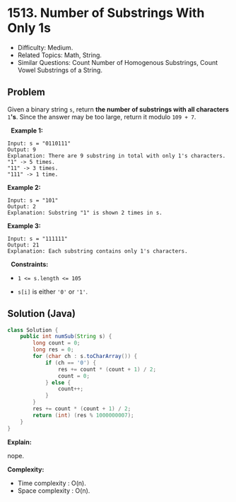 # 1513. Number of Substrings With Only 1s

- Difficulty: Medium.
- Related Topics: Math, String.
- Similar Questions: Count Number of Homogenous Substrings, Count Vowel Substrings of a String.

## Problem

Given a binary string ```s```, return **the number of substrings with all characters** ```1```**'s**. Since the answer may be too large, return it modulo ```109 + 7```.

 
**Example 1:**

```
Input: s = "0110111"
Output: 9
Explanation: There are 9 substring in total with only 1's characters.
"1" -> 5 times.
"11" -> 3 times.
"111" -> 1 time.
```

**Example 2:**

```
Input: s = "101"
Output: 2
Explanation: Substring "1" is shown 2 times in s.
```

**Example 3:**

```
Input: s = "111111"
Output: 21
Explanation: Each substring contains only 1's characters.
```

 
**Constraints:**


	
- ```1 <= s.length <= 105```
	
- ```s[i]``` is either ```'0'``` or ```'1'```.



## Solution (Java)

```java
class Solution {
    public int numSub(String s) {
        long count = 0;
        long res = 0;
        for (char ch : s.toCharArray()) {
            if (ch == '0') {
                res += count * (count + 1) / 2;
                count = 0;
            } else {
                count++;
            }
        }
        res += count * (count + 1) / 2;
        return (int) (res % 1000000007);
    }
}
```

**Explain:**

nope.

**Complexity:**

* Time complexity : O(n).
* Space complexity : O(n).
